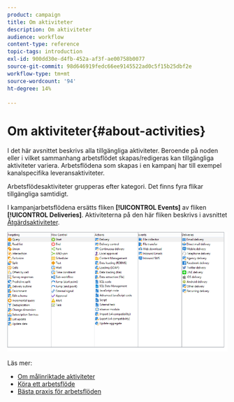 ```yaml
---
product: campaign
title: Om aktiviteter
description: Om aktiviteter
audience: workflow
content-type: reference
topic-tags: introduction
exl-id: 900dd30e-d4fb-452a-af3f-ae00758b0077
source-git-commit: 98d646919fedc66ee9145522ad0c5f15b25dbf2e
workflow-type: tm+mt
source-wordcount: '94'
ht-degree: 14%

---
```


# Om aktiviteter{#about-activities}

I det här avsnittet beskrivs alla tillgängliga aktiviteter. Beroende på noden eller i vilket sammanhang arbetsflödet skapas/redigeras kan tillgängliga aktiviteter variera. Arbetsflödena som skapas i en kampanj har till exempel kanalspecifika leveransaktiviteter.

Arbetsflödesaktiviteter grupperas efter kategori. Det finns fyra flikar tillgängliga samtidigt.

I kampanjarbetsflödena ersätts fliken **[!UICONTROL Events]** av fliken **[!UICONTROL Deliveries]**. Aktiviteterna på den här fliken beskrivs i avsnittet [Åtgärdsaktiviteter](../../workflow/using/about-action-activities.md).

![](assets/wf-activity-tabs.png)

Läs mer:

* [Om målinriktade aktiviteter](../../workflow/using/about-targeting-activities.md)
* [Köra ett arbetsflöde](../../workflow/using/starting-a-workflow.md)
* [Bästa praxis för arbetsflöden](../../workflow/using/workflow-best-practices.md)
